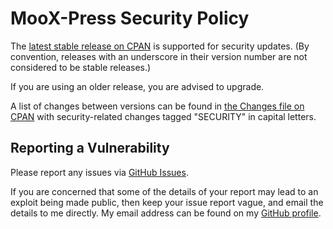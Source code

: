 # MooX-Press Security Policy

The [latest stable release on CPAN](https://metacpan.org/release/MooX-Press)
is supported for security updates. (By convention, releases with an underscore
in their version number are not considered to be stable releases.)

If you are using an older release, you are advised to upgrade.

A list of changes between versions can be found in
[the Changes file on CPAN](https://metacpan.org/changes/distribution/MooX-Press)
with security-related changes tagged "SECURITY" in capital letters.

## Reporting a Vulnerability

Please report any issues via [GitHub Issues](https://github.com/tobyink/p5-moox-press/issues).

If you are concerned that some of the details of your report may lead to an
exploit being made public, then keep your issue report vague, and email the
details to me directly. My email address can be found on my
[GitHub profile](https://github.com/tobyink).
